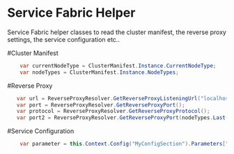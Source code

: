 # Service Fabric Helper
Service Fabric helper classes to read the cluster manifest, the reverse proxy settings, the service configuration etc..

#Cluster Manifest

```csharp
    var currentNodeType = ClusterManifest.Instance.CurrentNodeType;
    var nodeTypes = ClusterManifest.Instance.NodeTypes;
```

#Reverse Proxy

```csharp
   var url = ReverseProxyResolver.GetReverseProxyListeningUrl("localhost");
   var port = ReverseProxyResolver.GetReverseProxyPort();
   var protocol = ReverseProxyResolver.GetReverseProxyProtocol();
   var port2 = ReverseProxyResolver.GetReverseProxyPort(nodeTypes.Last());
```

#Service Configuration

```csharp
    var parameter = this.Context.Config("MyConfigSection").Parameters["MyParameter"].Value;
```

               
